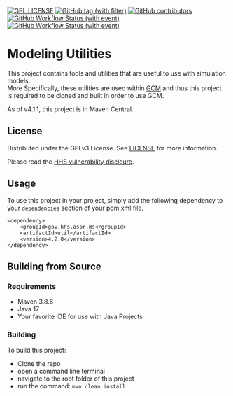 [![GPL LICENSE][license-shield]][license-url]
[![GitHub tag (with filter)][tag-shield]][tag-url]
[![GitHub contributors][contributors-shield]][contributors-url]
[![GitHub Workflow Status (with event)][dev-build-shield]][dev-build-url]
[![GitHub Workflow Status (with event)][build-shield]][build-url]

# Modeling Utilities
This project contains tools and utilities that are useful to use with simulation models.  
More Specifically, these utilities are used within [GCM](https://github.com/HHS/ASPR-8) and thus this project is required to be cloned and built in order to use GCM.

As of v4.1.1, this project is in Maven Central.

## License
Distributed under the GPLv3 License. See [LICENSE](LICENSE) for more information.

Please read the [HHS vulnerability discloure](https://www.hhs.gov/vulnerability-disclosure-policy/index.html).

## Usage
To use this project in your project, simply add the following dependency to your `dependencies` section of your pom.xml file.
```
<dependency>
    <groupId>gov.hhs.aspr.ms</groupId>
    <artifactId>util</artifactId>
    <version>4.2.0</version>
</dependency>
```
## Building from Source

### Requirements
- Maven 3.8.6
- Java 17
- Your favorite IDE for use with Java Projects

### Building
To build this project:
- Clone the repo
- open a command line terminal
- navigate to the root folder of this project
- run the command: `mvn clean install`

<!-- MARKDOWN LINKS & IMAGES -->
[contributors-shield]: https://img.shields.io/github/contributors/HHS/ASPR-ms-util
[contributors-url]: https://github.com/HHS/ASPR-ms-util/graphs/contributors
[tag-shield]: https://img.shields.io/github/v/tag/HHS/ASPR-ms-util
[tag-url]: https://github.com/HHS/ASPR-8/releases/tag/latest
[license-shield]: https://img.shields.io/github/license/HHS/ASPR-ms-util
[license-url]: LICENSE
[dev-build-shield]: https://img.shields.io/github/actions/workflow/status/HHS/ASPR-ms-util/dev_build.yml?label=dev-build
[dev-build-url]: https://github.com/HHS/ASPR-ms-util/actions/workflows/dev_build.yml
[build-shield]: https://img.shields.io/github/actions/workflow/status/HHS/ASPR-ms-util/release_build.yml?label=release-build
[build-url]: https://github.com/HHS/ASPR-ms-util/actions/workflows/release_build.yml.yml
